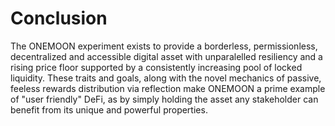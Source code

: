 # Conclusion

The ONEMOON experiment exists to provide a borderless, permissionless, decentralized and accessible digital asset with unparalelled resiliency and a rising price floor supported by a consistently increasing pool of locked liquidity. These traits and goals, along with the novel mechanics of passive, feeless rewards distribution via reflection make ONEMOON a prime example of "user friendly" DeFi, as by simply holding the asset any stakeholder can benefit from its unique and powerful properties.
